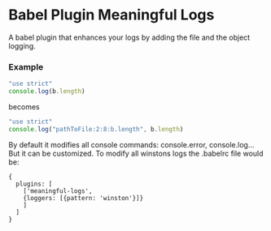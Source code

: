 Babel Plugin Meaningful Logs
======

A babel plugin that enhances your logs by adding the file and the object logging.

### Example
```javascript
"use strict"
console.log(b.length)
```

becomes

```javascript
"use strict"
console.log("pathToFile:2:8:b.length", b.length)
```

By default it modifies all console commands: console.error, console.log... But it can be customized. To modify all winstons logs the .babelrc file would be:

```
{
  plugins: [
    ['meaningful-logs',
    {loggers: [{pattern: 'winston'}]}
    ]
  ]
}
```

